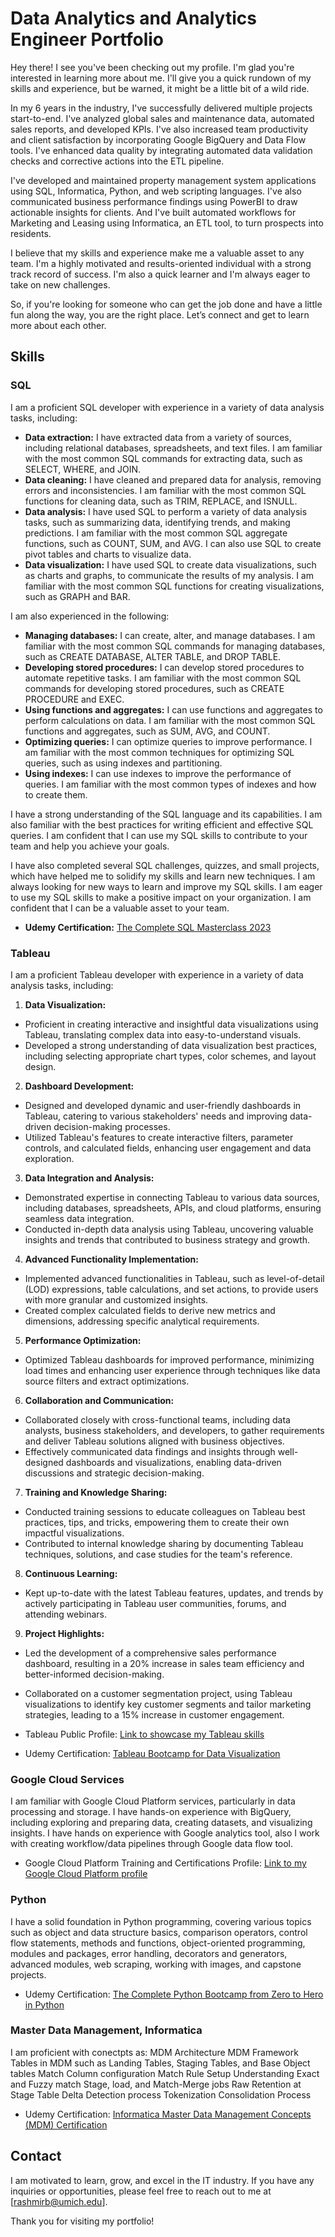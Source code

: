 # Data Analytics and Analytics Engineer Portfolio

Hey there! I see you've been checking out my profile. I'm glad you're interested in learning more about me. I'll give you a quick rundown of my skills and experience, but be warned, it might be a little bit of a wild ride.  

In my 6 years in the industry, I've successfully delivered multiple projects start-to-end. I've analyzed global sales and maintenance data, automated sales reports, and developed KPIs. I've also increased team productivity and client satisfaction by incorporating Google BigQuery and Data Flow tools. I've enhanced data quality by integrating automated data validation checks and corrective actions into the ETL pipeline.  

I've developed and maintained property management system applications using SQL, Informatica, Python, and web scripting languages. I've also communicated business performance findings using PowerBI to draw actionable insights for clients. And I've built automated workflows for Marketing and Leasing using Informatica, an ETL tool, to turn prospects into residents.  

I believe that my skills and experience make me a valuable asset to any team. I'm a highly motivated and results-oriented individual with a strong track record of success. I'm also a quick learner and I'm always eager to take on new challenges.  

So, if you're looking for someone who can get the job done and have a little fun along the way, you are the right place. Let’s connect and get to learn more about each other.   

## Skills

### SQL  
I am a proficient SQL developer with experience in a variety of data analysis tasks, including:
*	**Data extraction:** I have extracted data from a variety of sources, including relational databases, spreadsheets, and text files. I am familiar with the most common SQL commands for extracting data, such as SELECT, WHERE, and JOIN.
*	**Data cleaning:** I have cleaned and prepared data for analysis, removing errors and inconsistencies. I am familiar with the most common SQL functions for cleaning data, such as TRIM, REPLACE, and ISNULL.
*	**Data analysis:** I have used SQL to perform a variety of data analysis tasks, such as summarizing data, identifying trends, and making predictions. I am familiar with the most common SQL aggregate functions, such as COUNT, SUM, and AVG. I can also use SQL to create pivot tables and charts to visualize data.
*	**Data visualization:** I have used SQL to create data visualizations, such as charts and graphs, to communicate the results of my analysis. I am familiar with the most common SQL functions for creating visualizations, such as GRAPH and BAR.  
  
I am also experienced in the following:
*	**Managing databases:** I can create, alter, and manage databases. I am familiar with the most common SQL commands for managing databases, such as CREATE DATABASE, ALTER TABLE, and DROP TABLE.
*	**Developing stored procedures:** I can develop stored procedures to automate repetitive tasks. I am familiar with the most common SQL commands for developing stored procedures, such as CREATE PROCEDURE and EXEC.
*	**Using functions and aggregates:** I can use functions and aggregates to perform calculations on data. I am familiar with the most common SQL functions and aggregates, such as SUM, AVG, and COUNT.
*	**Optimizing queries:** I can optimize queries to improve performance. I am familiar with the most common techniques for optimizing SQL queries, such as using indexes and partitioning.
*	**Using indexes:** I can use indexes to improve the performance of queries. I am familiar with the most common types of indexes and how to create them.
  
I have a strong understanding of the SQL language and its capabilities. I am also familiar with the best practices for writing efficient and effective SQL queries. I am confident that I can use my SQL skills to contribute to your team and help you achieve your goals.  

I have also completed several SQL challenges, quizzes, and small projects, which have helped me to solidify my skills and learn new techniques. I am always looking for new ways to learn and improve my SQL skills.
I am eager to use my SQL skills to make a positive impact on your organization. I am confident that I can be a valuable asset to your team.

- **Udemy Certification:** [The Complete SQL Masterclass 2023](https://github.com/bhutadarashmi/Data-Analyst-Portfolio/blob/main/certifications/SQL.pdf)

### Tableau
I am a proficient Tableau developer with experience in a variety of data analysis tasks, including:
1. **Data Visualization:**
  - Proficient in creating interactive and insightful data visualizations using Tableau, translating complex data into easy-to-understand visuals.
  - Developed a strong understanding of data visualization best practices, including selecting appropriate chart types, color schemes, and layout design.
2. **Dashboard Development:**
  - Designed and developed dynamic and user-friendly dashboards in Tableau, catering to various stakeholders' needs and improving data-driven decision-making processes.
  -	Utilized Tableau's features to create interactive filters, parameter controls, and calculated fields, enhancing user engagement and data exploration.
3. **Data Integration and Analysis:**
  -	Demonstrated expertise in connecting Tableau to various data sources, including databases, spreadsheets, APIs, and cloud platforms, ensuring seamless data integration.
  -	Conducted in-depth data analysis using Tableau, uncovering valuable insights and trends that contributed to business strategy and growth.
4. **Advanced Functionality Implementation:**
  -	Implemented advanced functionalities in Tableau, such as level-of-detail (LOD) expressions, table calculations, and set actions, to provide users with more granular and customized insights.
  -	Created complex calculated fields to derive new metrics and dimensions, addressing specific analytical requirements.
5. **Performance Optimization:**
  -	Optimized Tableau dashboards for improved performance, minimizing load times and enhancing user experience through techniques like data source filters and extract optimizations.
6. **Collaboration and Communication:**
  - Collaborated closely with cross-functional teams, including data analysts, business stakeholders, and developers, to gather requirements and deliver Tableau solutions aligned with business objectives.
  - Effectively communicated data findings and insights through well-designed dashboards and visualizations, enabling data-driven discussions and strategic decision-making.
7. **Training and Knowledge Sharing:**
  - Conducted training sessions to educate colleagues on Tableau best practices, tips, and tricks, empowering them to create their own impactful visualizations.
  - Contributed to internal knowledge sharing by documenting Tableau techniques, solutions, and case studies for the team's reference.
8. **Continuous Learning:**
  -	Kept up-to-date with the latest Tableau features, updates, and trends by actively participating in Tableau user communities, forums, and attending webinars.
9. **Project Highlights:**
  - Led the development of a comprehensive sales performance dashboard, resulting in a 20% increase in sales team efficiency and better-informed decision-making.
  - Collaborated on a customer segmentation project, using Tableau visualizations to identify key customer segments and tailor marketing strategies, leading to a 15% increase in customer engagement.  
  
  
- Tableau Public Profile: [Link to showcase my Tableau skills](https://public.tableau.com/app/profile/rashmi.bhutada)
- Udemy Certification: [Tableau Bootcamp for Data Visualization](https://github.com/bhutadarashmi/Data-Analyst-Portfolio/blob/main/certifications/Tableau.pdf)

### Google Cloud Services
I am familiar with Google Cloud Platform services, particularly in data processing and storage. I have hands-on experience with BigQuery, including exploring and preparing data, creating datasets, and visualizing insights. I have hands on experience with Google analytics tool, also I work with creating workflow/data pipelines through Google data flow tool.

- Google Cloud Platform Training and Certifications Profile: [Link to my Google Cloud Platform profile](https://partner.cloudskillsboost.google/public_profiles/a1edd24f-41b1-43ba-8cd5-8fb83897a739)

### Python
I have a solid foundation in Python programming, covering various topics such as object and data structure basics, comparison operators, control flow statements, methods and functions, object-oriented programming, modules and packages, error handling, decorators and generators, advanced modules, web scraping, working with images, and capstone projects.

- Udemy Certification: [The Complete Python Bootcamp from Zero to Hero in Python](https://github.com/bhutadarashmi/Data-Analyst-Portfolio/blob/main/certifications/Python.pdf)

### Master Data Management, Informatica
I am proficient with conectpts as:
  MDM Architecture
  MDM Framework
  Tables in MDM such as Landing Tables, Staging Tables, and Base Object tables
  Match Column configuration
  Match Rule Setup
  Understanding Exact and Fuzzy match
  Stage, load, and Match-Merge jobs
  Raw Retention at Stage Table
  Delta Detection process
  Tokenization
  Consolidation Process

- Udemy Certification: [Informatica Master Data Management Concepts (MDM) Certification](https://github.com/bhutadarashmi/Data-Analyst-Portfolio/blob/main/certifications/MDM.pdf)

## Contact
I am motivated to learn, grow, and excel in the IT industry. If you have any inquiries or opportunities, please feel free to reach out to me at [rashmirb@umich.edu].

Thank you for visiting my portfolio!
